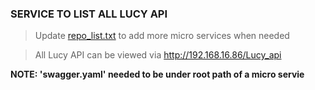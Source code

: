 

### SERVICE TO LIST ALL LUCY API

> Update [repo_list.txt](https://git.gitlab-sj.thalesesec.com/annie.chang/Lucy-api/blob/master/repo_list.txt)  to add more micro services when needed

> All Lucy API can be viewed via http://192.168.16.86/Lucy_api

**NOTE: 'swagger.yaml' needed to be under root path of a micro servie**

